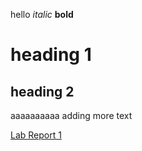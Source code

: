 hello
*italic*
**bold**
# heading 1
## heading 2

aaaaaaaaaa
adding more text

[Lab Report 1](lab-report-1-week-0.html)
